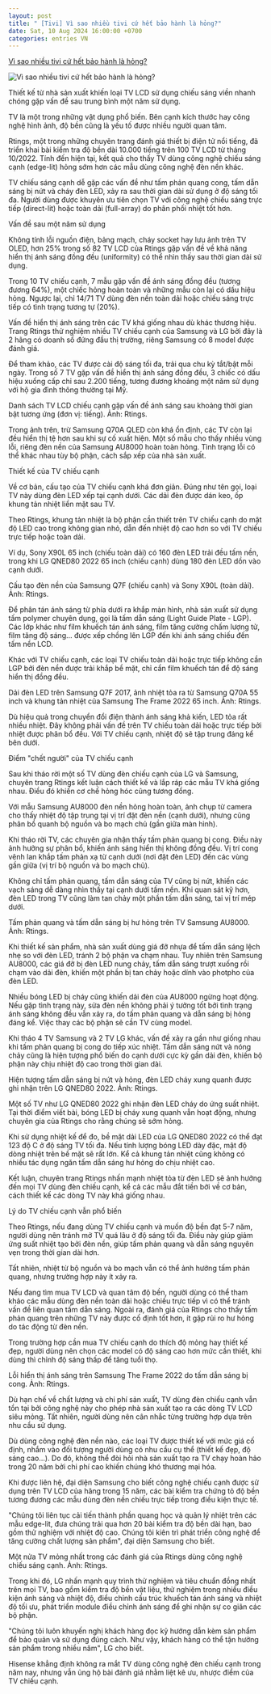 ```yaml
---
layout: post
title: " [Tivi] Vì sao nhiều tivi cứ hết bảo hành là hỏng?"
date: Sat, 10 Aug 2024 16:00:00 +0700
categories: entries VN
---
```

[Vì sao nhiều tivi cứ hết bảo hành là hỏng?](https://baohatinh.vn/vi-sao-nhieu-tivi-cu-het-bao-hanh-la-hong-post271626.html)

![Vì sao nhiều tivi cứ hết bảo hành là hỏng?](https://cdn.baohatinh.vn/images/9e569a6aca93f4413bebf9fa7948daf78fdba1cd8a70d821f7eccf05a2ac329d3618f975ca2f7a36be5d13a8901801cc9f371455c6c78544c372df7a3a558e5b/fb_02608082024-5735.jpg)

Thiết kế từ nhà sản xuất khiến loại TV LCD sử dụng chiếu sáng viền nhanh chóng gặp vấn đề sau trung bình một năm sử dụng.

TV là một trong những vật dụng phổ biến. Bên cạnh kích thước hay công nghệ hình ảnh, độ bền cũng là yếu tố được nhiều người quan tâm.

Rtings, một trong những chuyên trang đánh giá thiết bị điện tử nổi tiếng, đã triển khai bài kiểm tra độ bền dài 10.000 tiếng trên 100 TV LCD từ tháng 10/2022. Tính đến hiện tại, kết quả cho thấy TV dùng công nghệ chiếu sáng cạnh (edge-lit) hỏng sớm hơn các mẫu dùng công nghệ đèn nền khác.

TV chiếu sáng cạnh dễ gặp các vấn đề như tấm phản quang cong, tấm dẫn sáng bị nứt và cháy đèn LED, xảy ra sau thời gian dài sử dụng ở độ sáng tối đa. Người dùng được khuyên ưu tiên chọn TV với công nghệ chiếu sáng trực tiếp (direct-lit) hoặc toàn dải (full-array) do phân phối nhiệt tốt hơn.

Vấn đề sau một năm sử dụng

Không tính lỗi nguồn điện, bảng mạch, cháy socket hay lưu ảnh trên TV OLED, hơn 25% trong số 82 TV LCD của Rtings gặp vấn đề về khả năng hiển thị ánh sáng đồng đều (uniformity) có thể nhìn thấy sau thời gian dài sử dụng.

Trong 10 TV chiếu cạnh, 7 mẫu gặp vấn đề ánh sáng đồng đều (tương đương 64%), một chiếc hỏng hoàn toàn và những mẫu còn lại có dấu hiệu hỏng. Ngược lại, chỉ 14/71 TV dùng đèn nền toàn dải hoặc chiếu sáng trực tiếp có tình trạng tương tự (20%).

Vấn đề hiển thị ánh sáng trên các TV khá giống nhau dù khác thương hiệu. Trang Rtings thử nghiệm nhiều TV chiếu cạnh của Samsung và LG bởi đây là 2 hãng có doanh số đứng đầu thị trường, riêng Samsung có 8 model được đánh giá.

Để tham khảo, các TV được cài độ sáng tối đa, trải qua chu kỳ tắt/bật mỗi ngày. Trong số 7 TV gặp vấn đề hiển thị ánh sáng đồng đều, 3 chiếc có dấu hiệu xuống cấp chỉ sau 2.200 tiếng, tương đương khoảng một năm sử dụng với hộ gia đình thông thường tại Mỹ.

Danh sách TV LCD chiếu cạnh gặp vấn đề ánh sáng sau khoảng thời gian bật tương ứng (đơn vị: tiếng). Ảnh: Rtings.

Trong ảnh trên, trừ Samsung Q70A QLED còn khá ổn định, các TV còn lại đều hiển thị tệ hơn sau khi sự cố xuất hiện. Một số mẫu cho thấy nhiều vùng lỗi, riêng đèn nền của Samsung AU8000 hoàn toàn hỏng. Tình trạng lỗi có thể khác nhau tùy bộ phận, cách sắp xếp của nhà sản xuất.

Thiết kế của TV chiếu cạnh

Về cơ bản, cấu tạo của TV chiếu cạnh khá đơn giản. Đúng như tên gọi, loại TV này dùng đèn LED xếp tại cạnh dưới. Các dải đèn được dán keo, ốp khung tản nhiệt liền mặt sau TV.

Theo Rtings, khung tản nhiệt là bộ phận cần thiết trên TV chiếu cạnh do mật độ LED cao trong không gian nhỏ, dẫn đến nhiệt độ cao hơn so với TV chiếu trực tiếp hoặc toàn dải.

Ví dụ, Sony X90L 65 inch (chiếu toàn dải) có 160 đèn LED trải đều tấm nền, trong khi LG QNED80 2022 65 inch (chiếu cạnh) dùng 180 đèn LED dồn vào cạnh dưới.

Cấu tạo đèn nền của Samsung Q7F (chiếu cạnh) và Sony X90L (toàn dải). Ảnh: Rtings.

Để phân tán ánh sáng từ phía dưới ra khắp màn hình, nhà sản xuất sử dụng tấm polymer chuyên dụng, gọi là tấm dẫn sáng (Light Guide Plate - LGP). Các lớp khác như film khuếch tán ánh sáng, film tăng cường chấm lượng tử, film tăng độ sáng... được xếp chồng lên LGP đến khi ánh sáng chiếu đến tấm nền LCD.

Khác với TV chiếu cạnh, các loại TV chiếu toàn dải hoặc trực tiếp không cần LGP bởi đèn nền được trải khắp bề mặt, chỉ cần film khuếch tán để độ sáng hiển thị đồng đều.

Dải đèn LED trên Samsung Q7F 2017, ảnh nhiệt tỏa ra từ Samsung Q70A 55 inch và khung tản nhiệt của Samsung The Frame 2022 65 inch. Ảnh: Rtings.

Dù hiệu quả trong chuyển đổi điện thành ánh sáng khả kiến, LED tỏa rất nhiều nhiệt. Đây không phải vấn đề trên TV chiếu toàn dải hoặc trực tiếp bởi nhiệt được phân bổ đều. Với TV chiếu cạnh, nhiệt độ sẽ tập trung đáng kể bên dưới.

Điểm "chết người" của TV chiếu cạnh

Sau khi tháo rời một số TV dùng đèn chiếu cạnh của LG và Samsung, chuyên trang Rtings kết luận cách thiết kế và lắp ráp các mẫu TV khá giống nhau. Điều đó khiến cơ chế hỏng hóc cũng tương đồng.

Với mẫu Samsung AU8000 đèn nền hỏng hoàn toàn, ảnh chụp từ camera cho thấy nhiệt độ tập trung tại vị trí đặt đèn nền (cạnh dưới), nhưng cũng phân bổ quanh bộ nguồn và bo mạch chủ (gần giữa màn hình).

Khi tháo rời TV, các chuyên gia nhận thấy tấm phản quang bị cong. Điều này ảnh hưởng sự phân bổ, khiến ánh sáng hiển thị không đồng đều. Vị trí cong vênh lan khắp tấm phản xạ từ cạnh dưới (nơi đặt đèn LED) đến các vùng gần giữa (vị trí bộ nguồn và bo mạch chủ).

Không chỉ tấm phản quang, tấm dẫn sáng của TV cũng bị nứt, khiến các vạch sáng dễ dàng nhìn thấy tại cạnh dưới tấm nền. Khi quan sát kỹ hơn, đèn LED trong TV cũng làm tan chảy một phần tấm dẫn sáng, tai vị trí mép dưới.

Tấm phản quang và tấm dẫn sáng bị hư hỏng trên TV Samsung AU8000. Ảnh: Rtings.

Khi thiết kế sản phẩm, nhà sản xuất dùng giá đỡ nhựa để tấm dẫn sáng lệch nhẹ so với đèn LED, tránh 2 bộ phận va chạm nhau. Tuy nhiên trên Samsung AU8000, các giá đỡ bị đèn LED nung chảy, tấm dẫn sáng trượt xuống rồi chạm vào dải đèn, khiến một phần bị tan chảy hoặc dính vào photpho của đèn LED.

Nhiều bóng LED bị cháy cũng khiến dải đèn của AU8000 ngừng hoạt động. Nếu gặp tình trạng này, sửa đèn nền không phải ý tưởng tốt bởi tình trạng ánh sáng không đều vẫn xảy ra, do tấm phản quang và dẫn sáng bị hỏng đáng kể. Việc thay các bộ phận sẽ cần TV cùng model.

Khi tháo 4 TV Samsung và 2 TV LG khác, vấn đề xảy ra gần như giống nhau khi tấm phản quang bị cong do tiếp xúc nhiệt. Tấm dẫn sáng nứt và nóng chảy cũng là hiện tượng phổ biến do cạnh dưới cực kỳ gần dải đèn, khiến bộ phận này chịu nhiệt độ cao trong thời gian dài.

Hiện tượng tấm dẫn sáng bị nứt và hỏng, đèn LED cháy xung quanh được ghi nhận trên LG QNED80 2022. Ảnh: Rtings.

Một số TV như LG QNED80 2022 ghi nhận đèn LED cháy do ứng suất nhiệt. Tại thời điểm viết bài, bóng LED bị cháy xung quanh vẫn hoạt động, nhưng chuyên gia của Rtings cho rằng chúng sẽ sớm hỏng.

Khi sử dụng nhiệt kế để đo, bề mặt dải LED của LG QNED80 2022 có thể đạt 123 độ C ở độ sáng TV tối đa. Nếu tính lượng bóng LED dày đặc, mật độ dòng nhiệt trên bề mặt sẽ rất lớn. Kể cả khung tản nhiệt cũng không có nhiều tác dụng ngăn tấm dẫn sáng hư hỏng do chịu nhiệt cao.

Kết luận, chuyên trang Rtings nhấn mạnh nhiệt tỏa từ đèn LED sẽ ảnh hưởng đến mọi TV dùng đèn chiếu cạnh, kể cả các mẫu đắt tiền bởi về cơ bản, cách thiết kế các dòng TV này khá giống nhau.

Lý do TV chiếu cạnh vẫn phổ biến

Theo Rtings, nếu đang dùng TV chiếu cạnh và muốn độ bền đạt 5-7 năm, người dùng nên tránh mở TV quá lâu ở độ sáng tối đa. Điều này giúp giảm ứng suất nhiệt tạo bởi đèn nền, giúp tấm phản quang và dẫn sáng nguyên vẹn trong thời gian dài hơn.

Tất nhiên, nhiệt từ bộ nguồn và bo mạch vẫn có thể ảnh hưởng tấm phản quang, nhưng trường hợp này ít xảy ra.

Nếu đang tìm mua TV LCD và quan tâm độ bền, người dùng có thể tham khảo các mẫu dùng đèn nền toàn dải hoặc chiếu trực tiếp vì có thể tránh vấn đề liên quan tấm dẫn sáng. Ngoài ra, đánh giá của Rtings cho thấy tấm phản quang trên những TV này được cố định tốt hơn, ít gặp rủi ro hư hỏng do tác động từ đèn nền.

Trong trường hợp cần mua TV chiếu cạnh do thích độ mỏng hay thiết kế đẹp, người dùng nên chọn các model có độ sáng cao hơn mức cần thiết, khi dùng thì chỉnh độ sáng thấp để tăng tuổi thọ.

Lỗi hiển thị ánh sáng trên Samsung The Frame 2022 do tấm dẫn sáng bị cong. Ảnh: Rtings.

Dù hạn chế về chất lượng và chi phí sản xuất, TV dùng đèn chiếu cạnh vẫn tồn tại bởi công nghệ này cho phép nhà sản xuất tạo ra các dòng TV LCD siêu mỏng. Tất nhiên, người dùng nên cân nhắc từng trường hợp dựa trên nhu cầu sử dụng.

Dù dùng công nghệ đèn nền nào, các loại TV được thiết kế với mức giá cố định, nhắm vào đối tượng người dùng có nhu cầu cụ thể (thiết kế đẹp, độ sáng cao...). Do đó, không thể đòi hỏi nhà sản xuất tạo ra TV chạy hoàn hảo trong 20 năm bởi chi phí cao khiến chúng khó thương mại hóa.

Khi được liên hệ, đại diện Samsung cho biết công nghệ chiếu cạnh được sử dụng trên TV LCD của hãng trong 15 năm, các bài kiểm tra chứng tỏ độ bền tương đương các mẫu dùng đèn nền chiếu trực tiếp trong điều kiện thực tế.

"Chúng tôi liên tục cải tiến thành phần quang học và quản lý nhiệt trên các mẫu edge-lit, đưa chúng trải qua hơn 20 bài kiểm tra độ bền dài hạn, bao gồm thử nghiệm với nhiệt độ cao. Chúng tôi kiên trì phát triển công nghệ để tăng cường chất lượng sản phẩm", đại diện Samsung cho biết.

Một nửa TV mỏng nhất trong các đánh giá của Rtings dùng công nghệ chiếu sáng cạnh. Ảnh: Rtings.

Trong khi đó, LG nhấn mạnh quy trình thử nghiệm và tiêu chuẩn đồng nhất trên mọi TV, bao gồm kiểm tra độ bền vật liệu, thử nghiệm trong nhiều điều kiện ánh sáng và nhiệt độ, điều chỉnh cấu trúc khuếch tán ánh sáng và nhiệt độ tối ưu, phát triển module điều chỉnh ánh sáng để ghi nhận sự co giãn các bộ phận.

"Chúng tôi luôn khuyến nghị khách hàng đọc kỹ hướng dẫn kèm sản phẩm để bảo quản và sử dụng đúng cách. Như vậy, khách hàng có thể tận hưởng sản phẩm trong nhiều năm", LG cho biết.

Hisense khẳng định không ra mắt TV dùng công nghệ đèn chiếu cạnh trong năm nay, nhưng vẫn ủng hộ bài đánh giá nhằm liệt kê ưu, nhược điểm của TV chiếu cạnh.


